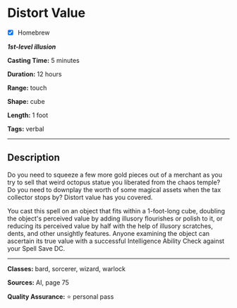 # Distort Value

- [x] Homebrew

***1st-level illusion***

**Casting Time:** 5 minutes

**Duration:** 12 hours

**Range:** touch

**Shape:** cube

**Length:** 1 foot

**Tags:** verbal

---

## Description
Do you need to squeeze a few more gold pieces out of a merchant as you try to sell that weird octopus statue you liberated from the chaos temple? Do you need to downplay the worth of some magical assets when the tax collector stops by? Distort value has you covered.

You cast this spell on an object that fits within a 1-foot-long cube, doubling the object's perceived value by adding illusory flourishes or polish to it, or reducing its perceived value by half with the help of illusory scratches, dents, and other unsightly features.
Anyone examining the object can ascertain its true value with a successful Intelligence Ability Check against your Spell Save DC.

---

**Classes:** bard, sorcerer, wizard, warlock

**Sources:** AI, page 75

**Quality Assurance:** :star: personal pass
